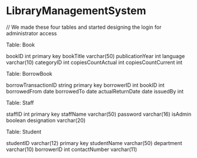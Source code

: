# LibraryManagementSystem
// We made these four tables and started designing the login for administrator access

Table: Book

bookID int primary key
bookTitle varchar(50)
publicationYear int
language varchar(10) 
categoryID int
copiesCountActual int
copiesCountCurrent int

Table: BorrowBook

borrowTransactionID string primary key
borrowerID int
bookID int
borrowedFrom date
borrowedTo date
actualReturnDate date
issuedBy int

Table: Staff

staffID int primary key
staffName varchar(50)
password varchar(16)
isAdmin boolean
designation varchar(20)

Table: Student

studentID varchar(12) primary key
studentName varchar(50)
department varchar(10)
borrowerID int
contactNumber varchar(11)